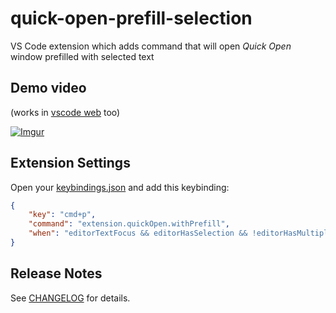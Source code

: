# quick-open-prefill-selection

VS Code extension which adds command that will open *Quick Open* window prefilled with selected text

## Demo video

(works in [vscode web](https://code.visualstudio.com/docs/editor/vscode-web) too)

[![Imgur](https://i.imgur.com/sMvVy4N.png)](https://imgur.com/9Mvhp15)

## Extension Settings

Open your [keybindings.json](https://code.visualstudio.com/docs/getstarted/keybindings#_advanced-customization) and add this keybinding:

```json
{
    "key": "cmd+p",
    "command": "extension.quickOpen.withPrefill",
    "when": "editorTextFocus && editorHasSelection && !editorHasMultipleSelections"
}
```

## Release Notes

See [CHANGELOG](CHANGELOG.md) for details.
